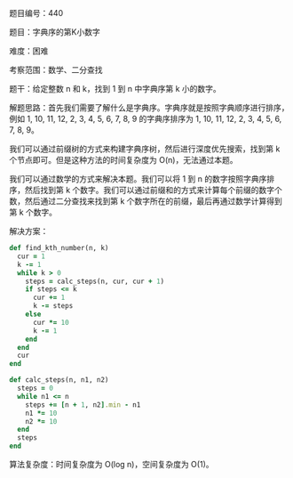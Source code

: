 题目编号：440

题目：字典序的第K小数字

难度：困难

考察范围：数学、二分查找

题干：给定整数 n 和 k，找到 1 到 n 中字典序第 k 小的数字。

解题思路：首先我们需要了解什么是字典序。字典序就是按照字典顺序进行排序，例如 1, 10, 11, 12, 2, 3, 4, 5, 6, 7, 8, 9 的字典序排序为 1, 10, 11, 12, 2, 3, 4, 5, 6, 7, 8, 9。

我们可以通过前缀树的方式来构建字典序树，然后进行深度优先搜索，找到第 k 个节点即可。但是这种方法的时间复杂度为 O(n)，无法通过本题。

我们可以通过数学的方式来解决本题。我们可以将 1 到 n 的数字按照字典序排序，然后找到第 k 个数字。我们可以通过前缀和的方式来计算每个前缀的数字个数，然后通过二分查找来找到第 k 个数字所在的前缀，最后再通过数学计算得到第 k 个数字。

解决方案：

```ruby
def find_kth_number(n, k)
  cur = 1
  k -= 1
  while k > 0
    steps = calc_steps(n, cur, cur + 1)
    if steps <= k
      cur += 1
      k -= steps
    else
      cur *= 10
      k -= 1
    end
  end
  cur
end

def calc_steps(n, n1, n2)
  steps = 0
  while n1 <= n
    steps += [n + 1, n2].min - n1
    n1 *= 10
    n2 *= 10
  end
  steps
end
```

算法复杂度：时间复杂度为 O(log n)，空间复杂度为 O(1)。